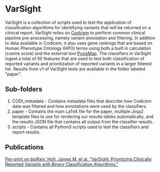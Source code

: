 # VarSight

VarSight is a collection of scripts used to test the application of classification algorithms for identifying variants that will be returned on a clinical report.  VarSight relies on [Codicem](http://envisiongenomics.com/codicem-analysis-platform/) to perform common clinical pipeline pre-processing, namely variant annotation and filtering.  In addition to data available in Codicem, it also uses gene rankings that are based on Human Phenotype Ontology (HPO) terms using both a built in calculation (cosine score) and the external tool [PyxisMap](https://github.com/HudsonAlpha/LayeredGraph).  The classifiers in VarSight ingest a total of 50 features that are used to test both classification of reported variants and prioritization of reported variants in a larger filtered list.  Results from v1 of VarSight tests are available in the folder labeled "paper".

## Sub-folders
1. CODI_metadata - Contains metadata files that describe how Codicem data was filtered and how annotations were used by the classifiers.
2. paper - Contains the main LaTeX file for the paper, multiple Jinja2 template files to use for rendering our results tables automatically, and the results JSON file that contains all output from the classifier results.
3. scripts - Contains all Python3 scripts used to test the classifiers and report results.

## Publications

[Pre-print on bioRxiv: Holt, James M. et al. "VarSight: Prioritizing Clinically Reported Variants with Binary Classification Algorithms."](https://www.biorxiv.org/content/10.1101/532440v1)